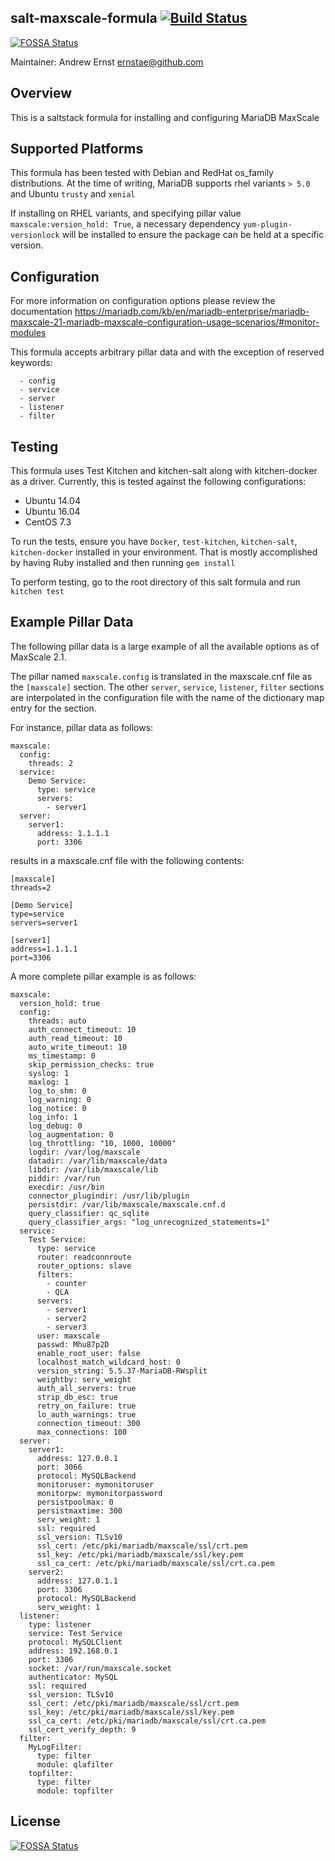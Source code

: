 ## salt-maxscale-formula [![Build Status](https://travis-ci.org/ernstae/salt-maxscale-formula.svg?branch=master)](https://travis-ci.org/ernstae/salt-maxscale-formula)
[![FOSSA Status](https://app.fossa.io/api/projects/git%2Bgithub.com%2Fernstae%2Fsalt-maxscale-formula.svg?type=shield)](https://app.fossa.io/projects/git%2Bgithub.com%2Fernstae%2Fsalt-maxscale-formula?ref=badge_shield)

Maintainer: Andrew Ernst <ernstae@github.com>

Overview
--
This is a saltstack formula for installing and configuring MariaDB MaxScale


Supported Platforms
--
This formula has been tested with Debian and RedHat os_family distributions.  At the time of writing, MariaDB supports rhel variants `> 5.0` and Ubuntu `trusty` and `xenial`

If installing on RHEL variants, and specifying pillar value `maxscale:version_hold: True`, a necessary dependency `yum-plugin-versionlock` will be installed to ensure the package can be held at a specific version.  

Configuration
--
For more information on configuration options please review the documentation https://mariadb.com/kb/en/mariadb-enterprise/mariadb-maxscale-21-mariadb-maxscale-configuration-usage-scenarios/#monitor-modules

This formula accepts arbitrary pillar data and with the exception of reserved keywords:

```
  - config
  - service
  - server
  - listener
  - filter
```


Testing
--
This formula uses Test Kitchen and kitchen-salt along with kitchen-docker as a driver.  Currently, this is tested against the following configurations:

* Ubuntu 14.04
* Ubuntu 16.04
* CentOS 7.3

To run the tests, ensure you have `Docker`, `test-kitchen`, `kitchen-salt`, `kitchen-docker` installed in your environment.  That is mostly accomplished by having Ruby installed and then running `gem install`

To perform testing, go to the root directory of this salt formula and run `kitchen test`


Example Pillar Data
--
The following pillar data is a large example of all the available options as of MaxScale 2.1.  

The pillar named `maxscale.config` is translated in the maxscale.cnf file as the `[maxscale]` section.  The other `server`, `service`, `listener`, `filter` sections are interpolated in the configuration file with the name of the dictionary map entry for the section.

For instance, pillar data as follows:
```
maxscale:
  config:
    threads: 2
  service:
    Demo Service:
      type: service
      servers:
        - server1
  server:
    server1:
      address: 1.1.1.1
      port: 3306
```
results in a maxscale.cnf file with the following contents:
```
[maxscale]
threads=2

[Demo Service]
type=service
servers=server1

[server1]
address=1.1.1.1
port=3306
```

A more complete pillar example is as follows:
```
maxscale:
  version_hold: true
  config:
    threads: auto
    auth_connect_timeout: 10
    auth_read_timeout: 10
    auto_write_timeout: 10
    ms_timestamp: 0
    skip_permission_checks: true
    syslog: 1
    maxlog: 1
    log_to_shm: 0
    log_warning: 0
    log_notice: 0
    log_info: 1
    log_debug: 0
    log_augmentation: 0
    log_throttling: "10, 1000, 10000"
    logdir: /var/log/maxscale
    datadir: /var/lib/maxscale/data
    libdir: /var/lib/maxscale/lib
    piddir: /var/run
    execdir: /usr/bin
    connector_plugindir: /usr/lib/plugin
    persistdir: /var/lib/maxscale/maxscale.cnf.d
    query_classifier: qc_sqlite
    query_classifier_args: "log_unrecognized_statements=1"
  service:
    Test Service:
      type: service
      router: readconnroute
      router_options: slave
      filters:
        - counter
        - QLA
      servers:
        - server1
        - server2
        - server3
      user: maxscale
      passwd: Mhu87p2D
      enable_root_user: false
      localhost_match_wildcard_host: 0
      version_string: 5.5.37-MariaDB-RWsplit
      weightby: serv_weight
      auth_all_servers: true
      strip_db_esc: true
      retry_on_failure: true
      lo_auth_warnings: true
      connection_timeout: 300
      max_connections: 100
  server:
    server1:
      address: 127.0.0.1
      port: 3066
      protocol: MySQLBackend
      monitoruser: mymonitoruser
      monitorpw: mymonitorpassword
      persistpoolmax: 0
      persistmaxtime: 300
      serv_weight: 1
      ssl: required
      ssl_version: TLSv10
      ssl_cert: /etc/pki/mariadb/maxscale/ssl/crt.pem
      ssl_key: /etc/pki/mariadb/maxscale/ssl/key.pem
      ssl_ca_cert: /etc/pki/mariadb/maxscale/ssl/crt.ca.pem
    server2:
      address: 127.0.1.1
      port: 3306
      protocol: MySQLBackend
      serv_weight: 1
  listener:
    type: listener
    service: Test Service
    protocol: MySQLClient
    address: 192.168.0.1
    port: 3306
    socket: /var/run/maxscale.socket
    authenticator: MySQL
    ssl: required
    ssl_version: TLSv10
    ssl_cert: /etc/pki/mariadb/maxscale/ssl/crt.pem
    ssl_key: /etc/pki/mariadb/maxscale/ssl/key.pem
    ssl_ca_cert: /etc/pki/mariadb/maxscale/ssl/crt.ca.pem
    ssl_cert_verify_depth: 9
  filter:
    MyLogFilter:
      type: filter
      module: qlafilter
    topfilter:
      type: filter
      module: topfilter

```


## License
[![FOSSA Status](https://app.fossa.io/api/projects/git%2Bgithub.com%2Fernstae%2Fsalt-maxscale-formula.svg?type=large)](https://app.fossa.io/projects/git%2Bgithub.com%2Fernstae%2Fsalt-maxscale-formula?ref=badge_large)